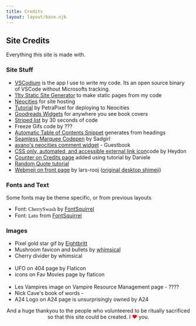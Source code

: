 ```yaml
---
title: Credits
layout: layout/base.njk
---
```



## Site Credits

Everything this site is made with.

<div class="textbox">

### Site Stuff

- <a href="https://vscodium.com/">VSCodium</a> is the app I use to write my code. Its an open source binary of VSCode without Microsofts tracking. 
- <a href="https://www.11ty.dev/">11ty Static Site Generator</a> to make static pages from my code 
- <a href="https://neocities.org/">Neocities</a> for site hosting 
- <a href="https://petrapixel.neocities.org/blog/neocities-automatic-deployment">Tutorial</a> by PetraPixel for deploying to Neocities 
- <a href="https://www.goodreads.com/user/edit?tab=widgets">Goodreads Widgets</a> for anywhere you see book covers 
- <a href="https://www.30secondsofcode.org/css/s/zebra-striped-list/">Striped list</a> by 30 seconds of code 
- Freeze Gifs code by ???  
- <a href="https://blog.markdowntools.com/posts/add-table-of-contents-to-markdown-using-javascript">Automatic Table of Contents Snippet</a> generates from headings 
- <a href="https://codepen.io/sadness97/pen/BaQbJQb">Seamless Marquee Codepen</a> by Sadgirl 
- <a href="https://virtualobserver.moe/ayano/comment-widget">ayano's neocities comment widget</a> - Guestbook 
- <a href="https://codepen.io/heydon/pen/pgBBdR">CSS only, automated, and accessible external link icon</a>code by Heydon
- <a href="https://daniele63.com/coding_tricks#visitorCounterDiv">Counter on Credits page</a> added using tutorial by Daniele 
- <a href="https://blog.kritikapattalam.com/build-a-random-quote-generator-using-javascript">Random Quote tutorial</a> 
- <a href="https://github.com/lars-rooij/webmeji/tree/main">Webmeji on front page</a> by lars-rooj (<a href="https://kilkakon.com/shimeji/">original desktop shimeji</a>)  
 

</div>

<div class="textbox">

### Fonts and Text 

 Some fonts may be theme specific, or from previous layouts 
 
<ul>
<li>Font: <span style="font-family: cherryswash";>CherrySwash</span> by <a href="https://www.fontsquirrel.com/">FontSquirrel</a></li>   
<li>Font: <span style="font-family: lato";>Lato</span> from <a href="https://www.fontsquirrel.com/">FontSquirrel</a> </li>
</ul> 
</div>

<div class="textbox">

### Images 
<ul>
  <li>Pixel gold star gif by <a href="https://eightbriitt.neocities.org/">Eightbritt</a></li>
 <li>Mushroom favicon and bullets by <a href="http://whimsical.heartette.net">whimsical</a></li>  
 <li>Cherry divider by whimsical</li>
 <br>
<li>UFO on 404 page by Flaticon</li>
<li>icons on Fav Movies page by flaticon</li>
<br>
<li>Les Vampires image on Vampire Resource Management page - ????</li>
<li>Nick Cave's book of words  - </li>
<li>A24 Logo on A24 page is unsurprisingly owned by A24</li>
</ul>
</div>

 <p style="text-align: center;">And a huge thankyou to the  <span id="visitorCounter"></span> people who <rainbow-text>volunteered</rainbow-text> to be ritually sacrificed so that this site could be created. I <span style="color:red;">&#9829;</span> you.</p>

<!--
counter tutorial
https://daniele63.com/coding_tricks#visitorCounterDiv
-->
<script>
  const VISITOR_COUNTER = document.getElementById("visitorCounter");

  let xhttp = new XMLHttpRequest();
  xhttp.onreadystatechange = function () {
    if (this.readyState == 4 && this.status == 200) {
      // Get the data
      let site_data = JSON.parse(this.responseText);
      // Add commas
      let num_arr = site_data.info.views.toString().split("");
      let num_str = "";
      for (i = 0; i < num_arr.length; i++) {
        num_str += num_arr[i];
        if ((num_arr.length - 1 - i) % 3 == 0 && num_arr.length - 1 - i != 0) {
          num_str += ",";
        }
      }
      // Add result to html
      VISITOR_COUNTER.innerHTML = num_str;
    }
  };
  xhttp.open(
    "GET",
    "https://weirdscifi.ratiosemper.com/neocities.php?sitename=starbug",
    true
  );
  xhttp.send();
</script>